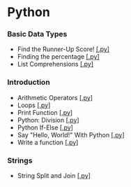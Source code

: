 # Python

### Basic Data Types

- Find the Runner-Up Score! [[.py]](https://github.com/julienshim/HackerRank-Playground/blob/master/Python/Basic%20Data%20Types/Find%20the%20Runner-Up%20Score.py)
- Finding the percentage [[.py]](https://github.com/julienshim/HackerRank-Playground/blob/master/Python/Basic%20Data%20Types/Finding%20the%20percentage.py)
- List Comprehensions [[.py]](https://github.com/julienshim/HackerRank-Playground/blob/master/Python/Basic%20Data%20Types/List%20Comprehensions.py)

### Introduction

- Arithmetic Operators [[.py]](https://github.com/julienshim/HackerRank-Playground/blob/master/Python/Introduction/Arithmetic%20Operators.py)
- Loops [[.py]](https://github.com/julienshim/HackerRank-Playground/blob/master/Python/Introduction/Loops.py)
- Print Function [[.py]](https://github.com/julienshim/HackerRank-Playground/blob/master/Python/Introduction/Print%20Function.py)
- Python: Division [[.py]](https://github.com/julienshim/HackerRank-Playground/blob/master/Python/Introduction/Python%20-%20Division.py)
- Python If-Else [[.py]](https://github.com/julienshim/HackerRank-Playground/blob/master/Python/Introduction/Python%20-%20Division.py)
- Say "Hello, World!" With Python [[.py]](https://github.com/julienshim/HackerRank-Playground/blob/master/Python/Introduction/Say%20Hello%2C%20World%20With%20Python.py)
- Write a function [[.py]](https://github.com/julienshim/HackerRank-Playground/blob/master/Python/Introduction/Write%20a%20function.py)

### Strings

- String Split and Join [[.py]](https://github.com/julienshim/HackerRank-Playground/blob/master/Python/Strings/String%20Split%20and%20Join.py)
